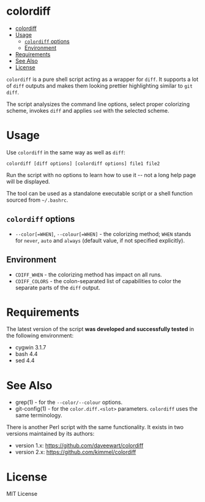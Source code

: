 # colordiff

<!-- md-toc-begin -->
* [colordiff](#colordiff)
* [Usage](#usage)
  * [`colordiff` options](#colordiff-options)
  * [Environment](#environment)
* [Requirements](#requirements)
* [See Also](#see-also)
* [License](#license)
<!-- md-toc-end -->

`colordiff` is a pure shell script acting as a wrapper for `diff`. It supports a lot of `diff` outputs and makes them looking prettier highlighting similar to `git diff`.

The script analysizes the command line options, select proper colorizing scheme, invokes `diff` and applies `sed` with the selected scheme.

# Usage

Use `colordiff` in the same way as well as `diff`:

```
colordiff [diff options] [colordiff options] file1 file2
```

Run the script with no options to learn how to use it -- not a long help page will be displayed.

The tool can be used as a standalone executable script or a shell function sourced from `~/.bashrc`.

## `colordiff` options

* `--color[=WHEN]`, `--colour[=WHEN]` - the colorizing method; `WHEN` stands for `never`, `auto` and `always` (default value, if not specified explicitly).

## Environment

* `CDIFF_WHEN` - the colorizing method has impact on all runs.
* `CDIFF_COLORS` - the colon-separated list of capabilities to color the separate parts of the `diff` output.

# Requirements

The latest version of the script __was developed and successfully tested__ in the following environment:

* cygwin 3.1.7
* bash 4.4
* sed 4.4

# See Also

* grep(1) - for the `--color/--colour` options.
* git-config(1) - for the `color.diff.<slot>` parameters. `colordiff` uses the same terminology.

There is another Perl script with the same functionality. It exists in two versions maintained by its authors:

* version 1.x: https://github.com/daveewart/colordiff
* version 2.x: https://github.com/kimmel/colordiff

# License

MIT License
